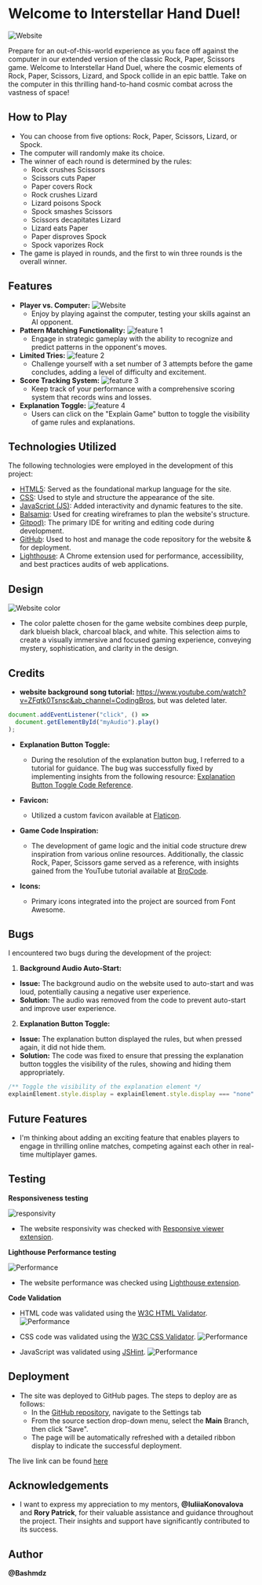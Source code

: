# Welcome to Interstellar Hand Duel!

![Website](documentary/website-layout.png)

Prepare for an out-of-this-world experience as you face off against the computer in our extended version of the classic Rock, Paper, Scissors game. Welcome to Interstellar Hand Duel, where the cosmic elements of Rock, Paper, Scissors, Lizard, and Spock collide in an epic battle. Take on the computer in this thrilling hand-to-hand cosmic combat across the vastness of space!

## How to Play

- You can choose from five options: Rock, Paper, Scissors, Lizard, or Spock.
- The computer will randomly make its choice.
- The winner of each round is determined by the rules:
  - Rock crushes Scissors
  - Scissors cuts Paper
  - Paper covers Rock
  - Rock crushes Lizard
  - Lizard poisons Spock
  - Spock smashes Scissors
  - Scissors decapitates Lizard
  - Lizard eats Paper
  - Paper disproves Spock
  - Spock vaporizes Rock
- The game is played in rounds, and the first to win three rounds is the overall winner.

## Features

- **Player vs. Computer:**
![Website](documentary/website-screenshot.png)
  - Enjoy by playing against the computer, testing your skills against an AI opponent.
- **Pattern Matching Functionality:**
![feature 1](documentary/features/feature-1.png)
  - Engage in strategic gameplay with the ability to recognize and predict patterns in the opponent's moves.
- **Limited Tries:**
![feature 2](documentary/features/feature-2.png)
  - Challenge yourself with a set number of 3 attempts before the game concludes, adding a level of difficulty and excitement.
- **Score Tracking System:**
![feature 3](documentary/features/feature-3.png)
  - Keep track of your performance with a comprehensive scoring system that records wins and losses.
- **Explanation Toggle:**
![feature 4](documentary/features/feature-4.png)
  - Users can click on the "Explain Game" button to toggle the visibility of game rules and explanations.

## Technologies Utilized

The following technologies were employed in the development of this project:

- [HTML5](https://developer.mozilla.org/en-US/docs/Web/HTML): Served as the foundational markup language for the site.
- [CSS](https://developer.mozilla.org/en-US/docs/Web/css): Used to style and structure the appearance of the site.
- [JavaScript (JS)](https://www.w3schools.com/js/): Added interactivity and dynamic features to the site.
- [Balsamiq](https://balsamiq.com/): Used for creating wireframes to plan the website's structure.
- [Gitpod)](https://gitpod.io/workspaces): The primary IDE for writing and editing code during development.
- [GitHub](https://github.com/): Used to host and manage the code repository for the website & for deployment.
- [Lighthouse](https://chromewebstore.google.com/detail/lighthouse/blipmdconlkpinefehnmjammfjpmpbjk?hl=de): A Chrome extension used for performance, accessibility, and best practices audits of web applications.

## Design

![Website color](documentary/design/website-colors.png)
  - The color palette chosen for the game website combines deep purple, dark blueish black, charcoal black, and white. This selection aims to create a visually immersive and focused gaming experience, conveying mystery, sophistication, and clarity in the design.


## Credits

  - **website background song tutorial:** https://www.youtube.com/watch?v=ZFqtk0Tsnsc&ab_channel=CodingBros, but was deleted later.
  ```js
  document.addEventListener("click", () =>
    document.getElementById("myAudio").play()
  );
  ```
  
- **Explanation Button Toggle:**
  - During the resolution of the explanation button bug, I referred to a tutorial for guidance. The bug was successfully fixed by implementing insights from the following resource: [Explanation Button Toggle Code Reference](https://stackoverflow.com/questions/9075440/javascript-button-show-hide-on-text-changed).

- **Favicon:**
  - Utilized a custom favicon available at [Flaticon](https://www.flaticon.com/free-icon/rock-paper-scissors_6793733).

- **Game Code Inspiration:**
  - The development of game logic and the initial code structure drew inspiration from various online resources. Additionally, the classic Rock, Paper, Scissors game served as a reference, with insights gained from the YouTube tutorial available at [BroCode](https://www.youtube.com/watch?v=n1_vHArDBRA&t=396s&ab_channel=BroCode).

- **Icons:**
  - Primary icons integrated into the project are sourced from Font Awesome.

## Bugs

I encountered two bugs during the development of the project:

1. **Background Audio Auto-Start:**
  - **Issue:** The background audio on the website used to auto-start and was loud, potentially causing a negative user experience.
  - **Solution:** The audio was removed from the code to prevent auto-start and improve user experience.

2. **Explanation Button Toggle:**
  - **Issue:** The explanation button displayed the rules, but when pressed again, it did not hide them.
  - **Solution:** The code was fixed to ensure that pressing the explanation button toggles the visibility of the rules, showing and hiding them appropriately.

  ```js
  /** Toggle the visibility of the explanation element */
  explainElement.style.display = explainElement.style.display === "none" ? "block" : "none";
  ```


## Future Features

- I'm thinking about adding an exciting feature that enables players to engage in thrilling online matches, competing against each other in real-time multiplayer games.

## Testing

**Responsiveness testing**

![responsivity](documentary/tests/responsive-test.png)
+ The website responsivity was checked with [Responsive viewer extension](https://responsiveviewer.org/).

**Lighthouse Performance testing**

![Performance](documentary/tests/lighthouse-test.png)
+ The website performance was checked using [Lighthouse extension](https://chromewebstore.google.com/detail/lighthouse/blipmdconlkpinefehnmjammfjpmpbjk?hl=de).

**Code Validation**

- HTML code was validated using the [W3C HTML Validator](https://validator.w3.org/).
![Performance](documentary/tests/html-validation.png)

- CSS code was validated using the [W3C CSS Validator](https://jigsaw.w3.org/css-validator/).
![Performance](documentary/tests/css-validation.png)

- JavaScript was validated using [JSHint](https://jshint.com/).
![Performance](documentary/tests/js-validation.png)


## Deployment

- The site was deployed to GitHub pages. The steps to deploy are as follows: 
  - In the [GitHub repository](https://github.com/Bashmdz/Portfolio-2.git), navigate to the Settings tab 
  - From the source section drop-down menu, select the **Main** Branch, then click "Save".
  - The page will be automatically refreshed with a detailed ribbon display to indicate the successful deployment.

The live link can be found [here](https://bashmdz.github.io/Portfolio-2/)

## Acknowledgements

- I want to express my appreciation to my mentors, **@IuliiaKonovalova** and **Rory Patrick**, for their valuable assistance and guidance throughout the project. Their insights and support have significantly contributed to its success.


## Author
**@Bashmdz**